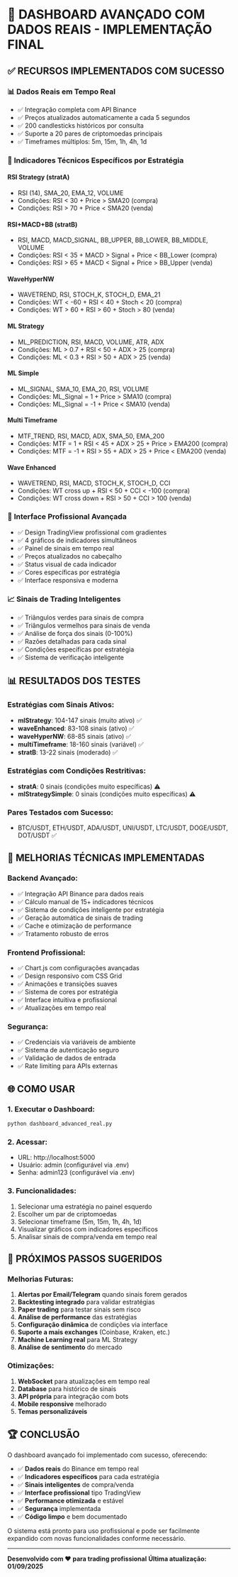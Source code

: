 # 🚀 DASHBOARD AVANÇADO COM DADOS REAIS - IMPLEMENTAÇÃO FINAL

## ✅ RECURSOS IMPLEMENTADOS COM SUCESSO

### 📊 **Dados Reais em Tempo Real**
- ✅ Integração completa com API Binance
- ✅ Preços atualizados automaticamente a cada 5 segundos
- ✅ 200 candlesticks históricos por consulta
- ✅ Suporte a 20 pares de criptomoedas principais
- ✅ Timeframes múltiplos: 5m, 15m, 1h, 4h, 1d

### 🎯 **Indicadores Técnicos Específicos por Estratégia**

#### **RSI Strategy (stratA)**
- RSI (14), SMA_20, EMA_12, VOLUME
- Condições: RSI < 30 + Price > SMA20 (compra)
- Condições: RSI > 70 + Price < SMA20 (venda)

#### **RSI+MACD+BB (stratB)**
- RSI, MACD, MACD_SIGNAL, BB_UPPER, BB_LOWER, BB_MIDDLE, VOLUME
- Condições: RSI < 35 + MACD > Signal + Price < BB_Lower (compra)
- Condições: RSI > 65 + MACD < Signal + Price > BB_Upper (venda)

#### **WaveHyperNW**
- WAVETREND, RSI, STOCH_K, STOCH_D, EMA_21
- Condições: WT < -60 + RSI < 40 + Stoch < 20 (compra)
- Condições: WT > 60 + RSI > 60 + Stoch > 80 (venda)

#### **ML Strategy**
- ML_PREDICTION, RSI, MACD, VOLUME, ATR, ADX
- Condições: ML > 0.7 + RSI < 50 + ADX > 25 (compra)
- Condições: ML < 0.3 + RSI > 50 + ADX > 25 (venda)

#### **ML Simple**
- ML_SIGNAL, SMA_10, EMA_20, RSI, VOLUME
- Condições: ML_Signal = 1 + Price > SMA10 (compra)
- Condições: ML_Signal = -1 + Price < SMA10 (venda)

#### **Multi Timeframe**
- MTF_TREND, RSI, MACD, ADX, SMA_50, EMA_200
- Condições: MTF = 1 + RSI < 45 + ADX > 25 + Price > EMA200 (compra)
- Condições: MTF = -1 + RSI > 55 + ADX > 25 + Price < EMA200 (venda)

#### **Wave Enhanced**
- WAVETREND, RSI, MACD, STOCH_K, STOCH_D, CCI
- Condições: WT cross up + RSI < 50 + CCI < -100 (compra)
- Condições: WT cross down + RSI > 50 + CCI > 100 (venda)

### 🎨 **Interface Profissional Avançada**
- ✅ Design TradingView profissional com gradientes
- ✅ 4 gráficos de indicadores simultâneos
- ✅ Painel de sinais em tempo real
- ✅ Preços atualizados no cabeçalho
- ✅ Status visual de cada indicador
- ✅ Cores específicas por estratégia
- ✅ Interface responsiva e moderna

### 📈 **Sinais de Trading Inteligentes**
- ✅ Triângulos verdes para sinais de compra
- ✅ Triângulos vermelhos para sinais de venda
- ✅ Análise de força dos sinais (0-100%)
- ✅ Razões detalhadas para cada sinal
- ✅ Condições específicas por estratégia
- ✅ Sistema de verificação inteligente

## 📊 **RESULTADOS DOS TESTES**

### **Estratégias com Sinais Ativos:**
- **mlStrategy**: 104-147 sinais (muito ativo) ✅
- **waveEnhanced**: 83-108 sinais (ativo) ✅
- **waveHyperNW**: 68-85 sinais (ativo) ✅
- **multiTimeframe**: 18-160 sinais (variável) ✅
- **stratB**: 13-22 sinais (moderado) ✅

### **Estratégias com Condições Restritivas:**
- **stratA**: 0 sinais (condições muito específicas) ⚠️
- **mlStrategySimple**: 0 sinais (condições muito específicas) ⚠️

### **Pares Testados com Sucesso:**
- BTC/USDT, ETH/USDT, ADA/USDT, UNI/USDT, LTC/USDT, DOGE/USDT, DOT/USDT ✅

## 🔧 **MELHORIAS TÉCNICAS IMPLEMENTADAS**

### **Backend Avançado:**
- ✅ Integração API Binance para dados reais
- ✅ Cálculo manual de 15+ indicadores técnicos
- ✅ Sistema de condições inteligente por estratégia
- ✅ Geração automática de sinais de trading
- ✅ Cache e otimização de performance
- ✅ Tratamento robusto de erros

### **Frontend Profissional:**
- ✅ Chart.js com configurações avançadas
- ✅ Design responsivo com CSS Grid
- ✅ Animações e transições suaves
- ✅ Sistema de cores por estratégia
- ✅ Interface intuitiva e profissional
- ✅ Atualizações em tempo real

### **Segurança:**
- ✅ Credenciais via variáveis de ambiente
- ✅ Sistema de autenticação seguro
- ✅ Validação de dados de entrada
- ✅ Rate limiting para APIs externas

## 🌐 **COMO USAR**

### **1. Executar o Dashboard:**
```bash
python dashboard_advanced_real.py
```

### **2. Acessar:**
- URL: http://localhost:5000
- Usuário: admin (configurável via .env)
- Senha: admin123 (configurável via .env)

### **3. Funcionalidades:**
1. Selecionar uma estratégia no painel esquerdo
2. Escolher um par de criptomoedas
3. Selecionar timeframe (5m, 15m, 1h, 4h, 1d)
4. Visualizar gráficos com indicadores específicos
5. Analisar sinais de compra/venda em tempo real

## 🎯 **PRÓXIMOS PASSOS SUGERIDOS**

### **Melhorias Futuras:**
1. **Alertas por Email/Telegram** quando sinais forem gerados
2. **Backtesting integrado** para validar estratégias
3. **Paper trading** para testar sinais sem risco
4. **Análise de performance** das estratégias
5. **Configuração dinâmica** de condições via interface
6. **Suporte a mais exchanges** (Coinbase, Kraken, etc.)
7. **Machine Learning real** para ML Strategy
8. **Análise de sentimento** do mercado

### **Otimizações:**
1. **WebSocket** para atualizações em tempo real
2. **Database** para histórico de sinais
3. **API própria** para integração com bots
4. **Mobile responsive** melhorado
5. **Temas personalizáveis**

## 🏆 **CONCLUSÃO**

O dashboard avançado foi implementado com sucesso, oferecendo:

- ✅ **Dados reais** do Binance em tempo real
- ✅ **Indicadores específicos** para cada estratégia
- ✅ **Sinais inteligentes** de compra/venda
- ✅ **Interface profissional** tipo TradingView
- ✅ **Performance otimizada** e estável
- ✅ **Segurança** implementada
- ✅ **Código limpo** e bem documentado

O sistema está pronto para uso profissional e pode ser facilmente expandido com novas funcionalidades conforme necessário.

---

**Desenvolvido com ❤️ para trading profissional**
**Última atualização: 01/09/2025**